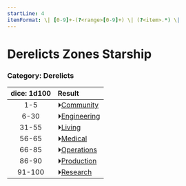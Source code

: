 ```yaml
---
startLine: 4
itemFormat: \| [0-9]+-(?<range>[0-9]+) \| (?<item>.*) \|
---
```

# Derelicts Zones Starship
### Category: Derelicts

| dice: 1d100 | Result |
|:----:|:-------|
| 1-5 | ⏵[Community](Derelicts_Zones_Community_Area.md) |
| 6-30 | ⏵[Engineering](Derelicts_Zones_Engineering_Area.md) |
| 31-55 | ⏵[Living](Derelicts_Zones_Living_Area.md) |
| 56-65 | ⏵[Medical](Derelicts_Zones_Medical_Area.md) |
| 66-85 | ⏵[Operations](Derelicts_Zones_Operations_Area.md) |
| 86-90 | ⏵[Production](Derelicts_Zones_Production_Area.md) |
| 91-100 | ⏵[Research](Derelicts_Zones_Research_Area.md) |